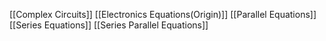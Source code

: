 [[Complex Circuits]]
[[Electronics Equations(Origin)]]
[[Parallel Equations]]
[[Series Equations]]
[[Series Parallel Equations]]